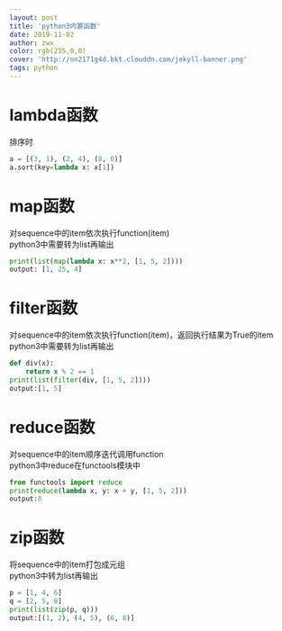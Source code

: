 ```yaml
---
layout: post
title: 'python3内置函数'
date: 2019-11-02
author: zwx
color: rgb(255,0,0)
cover: 'http://on2171g4d.bkt.clouddn.com/jekyll-banner.png'
tags: python
---
```


# lambda函数
排序时
```python
a = [(3, 1), (2, 4), (8, 0)]
a.sort(key=lambda x: x[1])
```

# map函数
对sequence中的item依次执行function(item)  
python3中需要转为list再输出
```python  
print(list(map(lambda x: x**2, [1, 5, 2])))
output: [1, 25, 4]
```

# filter函数
对sequence中的item依次执行function(item)，返回执行结果为True的item  
python3中需要转为list再输出  
```python
def div(x):
    return x % 2 == 1
print(list(filter(div, [1, 5, 2])))
output:[1, 5]
```

# reduce函数
对sequence中的item顺序迭代调用function  
python3中reduce在functools模块中
```python
from functools import reduce
print(reduce(lambda x, y: x + y, [1, 5, 2]))
output:8
```

# zip函数
将sequence中的item打包成元组  
python3中转为list再输出
```python
p = [1, 4, 6]
q = [2, 5, 8]
print(list(zip(p, q)))
output:[(1, 2), (4, 5), (6, 8)]
```
